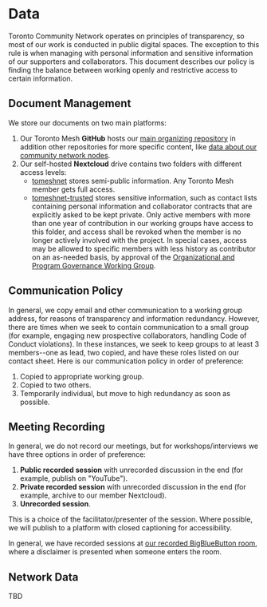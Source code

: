 # Data

Toronto Community Network operates on principles of transparency, so most of our work is conducted in public digital spaces.
The exception to this rule is when managing with personal information and sensitive information of our supporters and collaborators.
This document describes our policy is finding the balance between working openly and restrictive access to certain information.

## Document Management

We store our documents on two main platforms:

1. Our Toronto Mesh **GitHub** hosts our [main organizing repository](https://github.com/tomeshnet/toronto-community-network/) in addition other repositories for more specific content, like [data about our community network nodes](https://github.com/tomeshnet/node-list/).
2. Our self-hosted **Nextcloud** drive contains two folders with different access levels:
    - [tomeshnet](https://cloud.tomesh.net/f/480) stores semi-public information. Any Toronto Mesh member gets full access.
    - [tomeshnet-trusted](https://cloud.tomesh.net/f/481) stores sensitive information, such as contact lists containing personal information and collaborator contracts that are explicitly asked to be kept private. Only active members with more than one year of contribution in our working groups have access to this folder, and access shall be revoked when the member is no longer actively involved with the project. In special cases, access may be allowed to specific members with less history as contributor on an as-needed basis, by approval of the [Organizational and Program Governance Working Group](./working-groups.html#organizational-and-program-governance).

## Communication Policy

In general, we copy email and other communication to a working group address, for reasons of transparency and information redundancy.
However, there are times when we seek to contain communication to a small group (for example, engaging new prospective collaborators, handling Code of Conduct violations).
In these instances, we seek to keep groups to at least 3 members--one as lead, two copied, and have these roles listed on our contact sheet.
Here is our communication policy in order of preference:
1. Copied to appropriate working group.
2. Copied to two others.
3. Temporarily individual, but move to high redundancy as soon as possible.

## Meeting Recording

In general, we do not record our meetings, but for workshops/interviews we have three options in order of preference:

1. **Public recorded session** with unrecorded discussion in the end (for example, publish on "YouTube").
2. **Private recorded session** with unrecorded discussion in the end (for example, archive to our member Nextcloud).
3. **Unrecorded session**.

This is a choice of the facilitator/presenter of the session.
Where possible, we will publish to a platform with closed captioning for accessibility.

In general, we have recorded sessions at [our recorded BigBlueButton room](https://link.tomesh.net/recorded), where a disclaimer is presented when someone enters the room.

## Network Data

TBD
